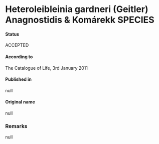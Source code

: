 # Heteroleibleinia gardneri (Geitler) Anagnostidis & Komárekk SPECIES

#### Status
ACCEPTED

#### According to
The Catalogue of Life, 3rd January 2011

#### Published in
null

#### Original name
null

### Remarks
null